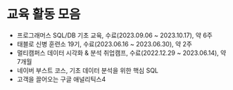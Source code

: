 # 교육 활동 모음

- 프로그래머스 SQL/DB 기초 교육, 수료(2023.09.06 ~ 2023.10.17), 약 6주
- 태블로 신병 훈련소 19기, 수료(2023.06.16 ~ 2023.06.30), 약 2주
- 멀티캠퍼스 데이터 시각화 & 분석 취업캠프, 수료(2022.12.29 ~ 2023.06.14), 약 7개월
- 네이버 부스트 코스, 기초 데이터 분석을 위한 핵심 SQL
- 고객을 끌어오는 구글 애널리틱스4
